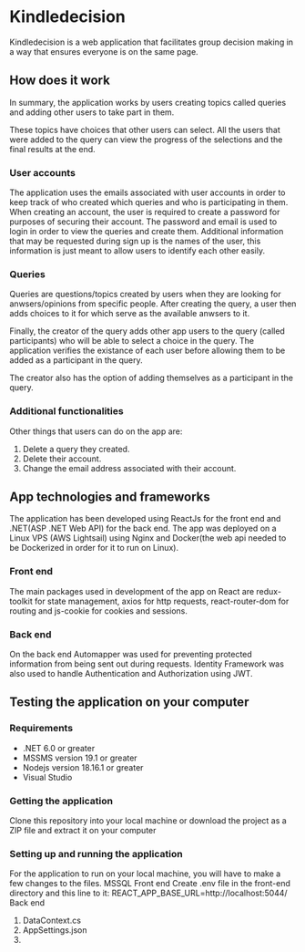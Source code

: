 # Kindledecision
Kindledecision is a web application that facilitates group decision making in a way that ensures everyone is on the same page. 

## How does it work
In summary, the application works by users creating topics called queries and adding other users to take part in them. 

These topics have choices that other users can select. All the users that were added to the query can view the progress of the selections and the final results at the end.

### User accounts
The application uses the emails associated with user accounts in order to keep track of who created which queries and who is participating in them. When creating an account, the user is required to create a password for purposes of securing their account. The password and email is used to login in order to view the queries and create them. Additional information that may be requested during sign up is the names of the user, this information is just meant to allow users to identify each other easily. 

### Queries
Queries are questions/topics created by users when they are looking for anwsers/opinions from specific people. After creating the query, a user then adds choices to it for which serve as the available anwsers to it. 

Finally, the creator of the query adds other app users to the query (called participants) who will be able to select a choice in the query. The application verifies the existance of each user before allowing them to be added as a participant in the query.

The creator also has the option of adding themselves as a participant in the query.

### Additional functionalities
Other things that users can do on the app are:
  1. Delete  a query they created.
  2. Delete their account.
  3. Change the email address associated with their account.

## App technologies and frameworks

The application has been developed using ReactJs for the front end and .NET(ASP .NET Web API) for the back end. The app was deployed on a Linux VPS (AWS Lightsail) using Nginx and Docker(the web api needed to be Dockerized in order for it to run on Linux). 

### Front end
The main packages used in development of the app on React are redux-toolkit for state management, axios for http requests, react-router-dom for
routing and js-cookie for cookies and sessions.

### Back end
On the back end Automapper was used for preventing protected information from being sent out during requests. Identity Framework was also used to handle Authentication and Authorization using JWT.  

## Testing the application on your computer

### Requirements 
- .NET 6.0 or greater
- MSSMS version 19.1 or greater
- Nodejs version 18.16.1 or greater
- Visual Studio

### Getting the application
Clone this repository into your local machine or download the project as a ZIP file and extract it on your computer

### Setting up and running the application
For the application to run on your local machine, you will have to make a few changes to the files. 
MSSQL
Front end 
Create .env file in  the front-end directory  and this line to it: 
REACT_APP_BASE_URL=http://localhost:5044/
Back end
1. DataContext.cs
2. AppSettings.json
3. 

